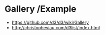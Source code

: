 # Gallery /Example
- https://github.com/d3/d3/wiki/Gallery
- http://christopheviau.com/d3list/index.html
